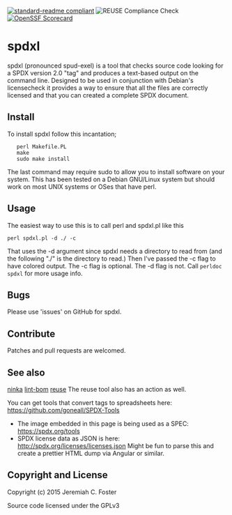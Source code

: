 [![standard-readme compliant](https://img.shields.io/badge/readme%20style-standard-brightgreen.svg?style=flat-square)](https://github.com/RichardLitt/standard-readme)
![REUSE Compliance Check](https://github.com/jeremiah/spdxl/workflows/REUSE%20Compliance%20Check/badge.svg)
[![OpenSSF Scorecard](https://api.scorecard.dev/projects/github.com/jeremiah/spdxl/badge)](https://scorecard.dev/viewer/?uri=github.com/jeremiah/spdxl)
# spdxl 

spdxl (pronounced spud-exel) is a tool that checks source 
code looking for a SPDX version 2.0 "tag" and produces a text-based output
on the command line. Designed to be used in conjunction with Debian's licensecheck
it provides a way to ensure that all the files are correctly licensed and that 
you can created a complete SPDX document. 

## Install

To install spdxl follow this incantation;
```
   perl Makefile.PL
   make
   sudo make install
```
The last command may require sudo to allow you to install software on your
system. This has been tested on a Debian GNU/Linux system but should work on most UNIX systems or OSes that have perl.

## Usage
The easiest way to use this is to call perl and spdxl.pl like this
```
perl spdxl.pl -d ./ -c
```
That uses the -d argument since spdxl needs a directory to read from (and the following "./" is the directory to read.) Then I've passed the -c flag to have colored output. The -c flag is optional. The -d flag is not. Call `perldoc spdxl` for more usage info.

## Bugs
Please use 'issues' on GitHub for spdxl.

## Contribute
Patches and pull requests are welcomed.

## See also 
[ninka](https://github.com/dmgerman/ninka)
[lint-bom](https://git.fsfe.org/reuse/bom-nodejs/src/master/src/lint-bom) 
[reuse](https://github.com/fsfe/reuse-tool) The reuse tool also has an action as well.

You can get tools that convert tags to spreadsheets here:
https://github.com/goneall/SPDX-Tools

* The image embedded in this page is being used as a SPEC: https://spdx.org/tools
* SPDX license data as JSON is here: http://spdx.org/licenses/licenses.json Might be fun to parse this and create a prettier HTML dump via Angular or similar.

## Copyright and License
Copyright (c) 2015 Jeremiah C. Foster

Source code licensed under the GPLv3
